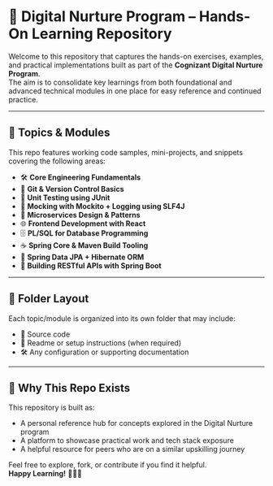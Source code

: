 # 📘 Digital Nurture Program – Hands-On Learning Repository

Welcome to this repository that captures the hands-on exercises, examples, and practical implementations built as part of the **Cognizant Digital Nurture Program**.  
The aim is to consolidate key learnings from both foundational and advanced technical modules in one place for easy reference and continued practice.

---

## 🧠 Topics & Modules

This repo features working code samples, mini-projects, and snippets covering the following areas:

- 🛠️ **Core Engineering Fundamentals**  
- 🔧 **Git & Version Control Basics**  
- 🧪 **Unit Testing using JUnit**  
- 🧙 **Mocking with Mockito + Logging using SLF4J**  
- 🔗 **Microservices Design & Patterns**  
- 🌐 **Frontend Development with React**  
- 🗄️ **PL/SQL for Database Programming**  
- ☕ **Spring Core & Maven Build Tooling**  
- 🧬 **Spring Data JPA + Hibernate ORM**  
- 🚀 **Building RESTful APIs with Spring Boot**

---

## 📁 Folder Layout

Each topic/module is organized into its own folder that may include:
- 📄 Source code  
- 📘 Readme or setup instructions (when required)  
- 🛠️ Any configuration or supporting documentation

---

## 🎯 Why This Repo Exists

This repository is built as:
- A personal reference hub for concepts explored in the Digital Nurture program  
- A platform to showcase practical work and tech stack exposure  
- A helpful resource for peers who are on a similar upskilling journey

Feel free to explore, fork, or contribute if you find it helpful.  
**Happy Learning!** 🌱💡🚀

